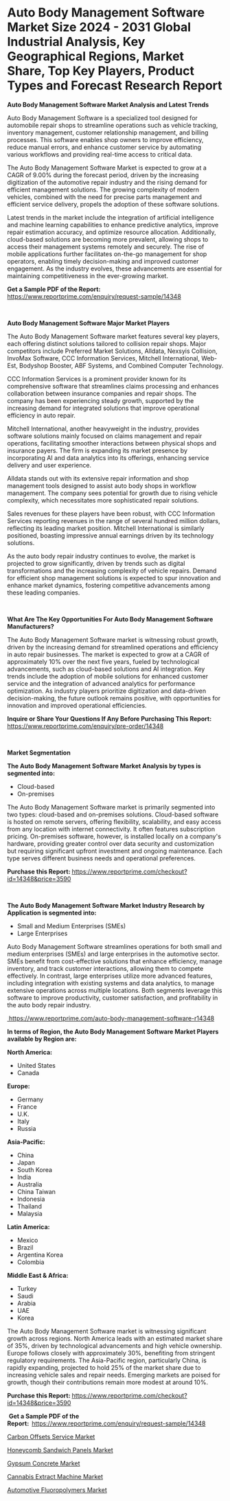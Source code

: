 <p><h1>Auto Body Management Software Market Size 2024 - 2031 Global Industrial Analysis, Key Geographical Regions, Market Share, Top Key Players, Product Types and Forecast Research Report</h1></p><p><strong>Auto Body Management Software Market Analysis and Latest Trends</strong></p>
<p><p>Auto Body Management Software is a specialized tool designed for automobile repair shops to streamline operations such as vehicle tracking, inventory management, customer relationship management, and billing processes. This software enables shop owners to improve efficiency, reduce manual errors, and enhance customer service by automating various workflows and providing real-time access to critical data.</p><p>The Auto Body Management Software Market is expected to grow at a CAGR of 9.00% during the forecast period, driven by the increasing digitization of the automotive repair industry and the rising demand for efficient management solutions. The growing complexity of modern vehicles, combined with the need for precise parts management and efficient service delivery, propels the adoption of these software solutions.</p><p>Latest trends in the market include the integration of artificial intelligence and machine learning capabilities to enhance predictive analytics, improve repair estimation accuracy, and optimize resource allocation. Additionally, cloud-based solutions are becoming more prevalent, allowing shops to access their management systems remotely and securely. The rise of mobile applications further facilitates on-the-go management for shop operators, enabling timely decision-making and improved customer engagement. As the industry evolves, these advancements are essential for maintaining competitiveness in the ever-growing market.</p></p>
<p><strong>Get a Sample PDF of the Report:&nbsp;</strong> <a href="https://www.reportprime.com/enquiry/request-sample/14348">https://www.reportprime.com/enquiry/request-sample/14348</a></p>
<p>&nbsp;</p>
<p><strong>Auto Body Management Software Major Market Players</strong></p>
<p><p>The Auto Body Management Software market features several key players, each offering distinct solutions tailored to collision repair shops. Major competitors include Preferred Market Solutions, Alldata, Nexsyis Collision, InvoMax Software, CCC Information Services, Mitchell International, Web-Est, Bodyshop Booster, ABF Systems, and Combined Computer Technology.</p><p>CCC Information Services is a prominent provider known for its comprehensive software that streamlines claims processing and enhances collaboration between insurance companies and repair shops. The company has been experiencing steady growth, supported by the increasing demand for integrated solutions that improve operational efficiency in auto repair. </p><p>Mitchell International, another heavyweight in the industry, provides software solutions mainly focused on claims management and repair operations, facilitating smoother interactions between physical shops and insurance payers. The firm is expanding its market presence by incorporating AI and data analytics into its offerings, enhancing service delivery and user experience.</p><p>Alldata stands out with its extensive repair information and shop management tools designed to assist auto body shops in workflow management. The company sees potential for growth due to rising vehicle complexity, which necessitates more sophisticated repair solutions.</p><p>Sales revenues for these players have been robust, with CCC Information Services reporting revenues in the range of several hundred million dollars, reflecting its leading market position. Mitchell International is similarly positioned, boasting impressive annual earnings driven by its technology solutions.</p><p>As the auto body repair industry continues to evolve, the market is projected to grow significantly, driven by trends such as digital transformations and the increasing complexity of vehicle repairs. Demand for efficient shop management solutions is expected to spur innovation and enhance market dynamics, fostering competitive advancements among these leading companies.</p></p>
<p>&nbsp;</p>
<p><strong>What Are The Key Opportunities For Auto Body Management Software Manufacturers?</strong></p>
<p><p>The Auto Body Management Software market is witnessing robust growth, driven by the increasing demand for streamlined operations and efficiency in auto repair businesses. The market is expected to grow at a CAGR of approximately 10% over the next five years, fueled by technological advancements, such as cloud-based solutions and AI integration. Key trends include the adoption of mobile solutions for enhanced customer service and the integration of advanced analytics for performance optimization. As industry players prioritize digitization and data-driven decision-making, the future outlook remains positive, with opportunities for innovation and improved operational efficiencies.</p></p>
<p><strong>Inquire or Share Your Questions If Any Before Purchasing This Report:</strong> <a href="https://www.reportprime.com/enquiry/pre-order/14348">https://www.reportprime.com/enquiry/pre-order/14348</a></p>
<p>&nbsp;</p>
<p><strong>Market Segmentation</strong></p>
<p><strong>The Auto Body Management Software Market Analysis by types is segmented into:</strong></p>
<p><ul><li>Cloud-based</li><li>On-premises</li></ul></p>
<p><p>The Auto Body Management Software market is primarily segmented into two types: cloud-based and on-premises solutions. Cloud-based software is hosted on remote servers, offering flexibility, scalability, and easy access from any location with internet connectivity. It often features subscription pricing. On-premises software, however, is installed locally on a company's hardware, providing greater control over data security and customization but requiring significant upfront investment and ongoing maintenance. Each type serves different business needs and operational preferences.</p></p>
<p><strong>Purchase this Report:&nbsp;</strong><a href="https://www.reportprime.com/checkout?id=14348&price=3590">https://www.reportprime.com/checkout?id=14348&price=3590</a></p>
<p>&nbsp;</p>
<p><strong>The Auto Body Management Software Market Industry Research by Application is segmented into:</strong></p>
<p><ul><li>Small and Medium Enterprises (SMEs)</li><li>Large Enterprises</li></ul></p>
<p><p>Auto Body Management Software streamlines operations for both small and medium enterprises (SMEs) and large enterprises in the automotive sector. SMEs benefit from cost-effective solutions that enhance efficiency, manage inventory, and track customer interactions, allowing them to compete effectively. In contrast, large enterprises utilize more advanced features, including integration with existing systems and data analytics, to manage extensive operations across multiple locations. Both segments leverage this software to improve productivity, customer satisfaction, and profitability in the auto body repair industry.</p></p>
<p><a href="https://www.reportprime.com/auto-body-management-software-r14348">&nbsp;https://www.reportprime.com/auto-body-management-software-r14348</a></p>
<p><strong>In terms of Region, the Auto Body Management Software Market Players available by Region are:</strong></p>
<p>
    <p> <strong> North America: </strong>
        <ul>
            <li>United States</li>
            <li>Canada</li>
        </ul>
        </p> 
    <p> <strong> Europe: </strong>
        <ul>
            <li>Germany</li>
            <li>France</li>
            <li>U.K.</li>
            <li>Italy</li>
            <li>Russia</li>
        </ul>
        </p> 
    <p> <strong> Asia-Pacific: </strong>
        <ul>
            <li>China</li>
            <li>Japan</li>
            <li>South Korea</li>
            <li>India</li>
            <li>Australia</li>
            <li>China Taiwan</li>
            <li>Indonesia</li>
            <li>Thailand</li>
            <li>Malaysia</li>
        </ul>
        </p> 
    <p> <strong> Latin America: </strong>
        <ul>
            <li>Mexico</li>
            <li>Brazil</li>
            <li>Argentina Korea</li>
            <li>Colombia</li>
        </ul>
        </p> 
    <p> <strong> Middle East & Africa: </strong>
        <ul>
            <li>Turkey</li>
            <li>Saudi</li>
            <li>Arabia</li>
            <li>UAE</li>
            <li>Korea</li>
        </ul>
    </p>
    </p>
<p><p>The Auto Body Management Software market is witnessing significant growth across regions. North America leads with an estimated market share of 35%, driven by technological advancements and high vehicle ownership. Europe follows closely with approximately 30%, benefiting from stringent regulatory requirements. The Asia-Pacific region, particularly China, is rapidly expanding, projected to hold 25% of the market share due to increasing vehicle sales and repair needs. Emerging markets are poised for growth, though their contributions remain more modest at around 10%.</p></p>
<p><strong>Purchase this Report: </strong><a href="https://www.reportprime.com/checkout?id=14348&price=3590">https://www.reportprime.com/checkout?id=14348&price=3590</a></p>
<p>&nbsp;<strong>Get a Sample PDF of the Report:&nbsp;&nbsp;</strong><a href="https://www.reportprime.com/enquiry/request-sample/14348">https://www.reportprime.com/enquiry/request-sample/14348</a></p>
<p><strong></strong></p>
<p><p><a href="https://medium.com/@dellkoepp_34276/the-global-carbon-offsets-service-market-is-at-the-forefront-of-innovation-driving-rapid-e456f7697d94">Carbon Offsets Service Market</a></p><p><a href="https://www.linkedin.com/pulse/honeycomb-sandwich-panels-market-research-report-exploring-size-imhsc?trackingId=EQwEQE8YRzedSEXFY5GyWg%3D%3D">Honeycomb Sandwich Panels Market</a></p><p><a href="https://www.linkedin.com/pulse/future-trends-global-gypsum-concrete-market-insights-analysis-ha2hc?trackingId=4Kn2Se68Qqe5JPPaFw29YA%3D%3D">Gypsum Concrete Market</a></p><p><a href="https://medium.com/@nettieboyle28/the-cannabis-extract-machine-market-prioritizes-cost-control-and-efficiency-enhancement-aa3006a71bd8">Cannabis Extract Machine Market</a></p><p><a href="https://issuu.com/reportprime-2/docs/automotive-fluoropolymers-market-si_9d483695e43f80">Automotive Fluoropolymers Market</a></p></p>